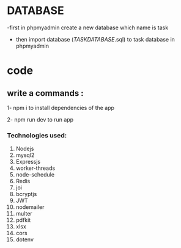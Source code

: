 # DATABASE

-first in phpmyadmin create a new database which name is task

- then import database (_TASKDATABASE_.sql) to task database in phpmyadmin

# code

## write a commands :

1- npm i
to install dependencies of the app

2- npm run dev
to run app

### Technologies used:&#x20;

1. Nodejs
2. mysql2
3. &#x20;Expressjs
4. worker-threads
5. node-schedule
6. &#x20;Redis
7. joi
8. bcryptjs
9. &#x20;JWT
10. &#x20;nodemailer
11. multer
12. pdfkit
13. xlsx
14. cors
15. dotenv
